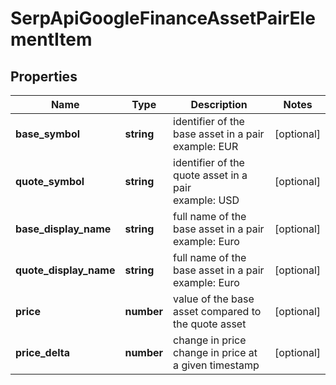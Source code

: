 # SerpApiGoogleFinanceAssetPairElementItem

## Properties

| Name | Type | Description | Notes |
|------------ | ------------- | ------------- | -------------|
**base_symbol** | **string** | identifier of the base asset in a pair<br>example: EUR |[optional]|
**quote_symbol** | **string** | identifier of the quote asset in a pair<br>example: USD |[optional]|
**base_display_name** | **string** | full name of the base asset in a pair<br>example: Euro |[optional]|
**quote_display_name** | **string** | full name of the base asset in a pair<br>example: Euro |[optional]|
**price** | **number** | value of the base asset compared to the quote asset |[optional]|
**price_delta** | **number** | change in price<br>change in price at a given timestamp |[optional]|